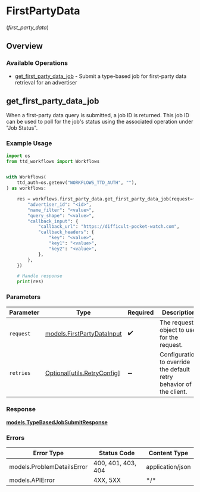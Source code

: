 # FirstPartyData
(*first_party_data*)

## Overview

### Available Operations

* [get_first_party_data_job](#get_first_party_data_job) - Submit a type-based job for first-party data retrieval for an advertiser

## get_first_party_data_job

When a first-party data query is submitted, a job ID is returned.
This job ID can be used to poll for the job's status using the associated operation under "Job Status".

### Example Usage

```python
import os
from ttd_workflows import Workflows


with Workflows(
    ttd_auth=os.getenv("WORKFLOWS_TTD_AUTH", ""),
) as workflows:

    res = workflows.first_party_data.get_first_party_data_job(request={
        "advertiser_id": "<id>",
        "name_filter": "<value>",
        "query_shape": "<value>",
        "callback_input": {
            "callback_url": "https://difficult-pocket-watch.com",
            "callback_headers": {
                "key": "<value>",
                "key1": "<value>",
                "key2": "<value>",
            },
        },
    })

    # Handle response
    print(res)

```

### Parameters

| Parameter                                                           | Type                                                                | Required                                                            | Description                                                         |
| ------------------------------------------------------------------- | ------------------------------------------------------------------- | ------------------------------------------------------------------- | ------------------------------------------------------------------- |
| `request`                                                           | [models.FirstPartyDataInput](../../models/firstpartydatainput.md)   | :heavy_check_mark:                                                  | The request object to use for the request.                          |
| `retries`                                                           | [Optional[utils.RetryConfig]](../../models/utils/retryconfig.md)    | :heavy_minus_sign:                                                  | Configuration to override the default retry behavior of the client. |

### Response

**[models.TypeBasedJobSubmitResponse](../../models/typebasedjobsubmitresponse.md)**

### Errors

| Error Type                 | Status Code                | Content Type               |
| -------------------------- | -------------------------- | -------------------------- |
| models.ProblemDetailsError | 400, 401, 403, 404         | application/json           |
| models.APIError            | 4XX, 5XX                   | \*/\*                      |
